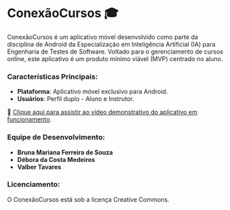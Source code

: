 # ConexãoCursos 🎓



ConexãoCursos é um aplicativo móvel desenvolvido como parte da disciplina de Android da Especialização em Inteligência Artificial (IA) para Engenharia de Testes de Software. Voltado para o gerenciamento de cursos online, este aplicativo é um produto mínimo viável (MVP) centrado no aluno.

### Características Principais:

- **Plataforma**: Aplicativo móvel exclusivo para Android.
- **Usuários**: Perfil duplo - Aluno e Instrutor.


🎥 [Clique aqui para assistir ao vídeo demonstrativo do aplicativo em funcionamento](URL_DO_VIDEO).



### Equipe de Desenvolvimento:

- **Bruna Mariana Ferreira de Souza**
- **Débora da Costa Medeiros**
- **Valber Tavares**

### Licenciamento:

O ConexãoCursos está sob a licença Creative Commons.
